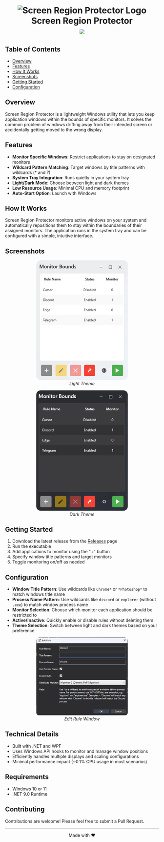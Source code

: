 # <p align="center"><img src="light.ico" width="175" height="175" alt="Screen Region Protector Logo"><br>Screen Region Protector<br><a href="LICENSE"><img src="https://img.shields.io/badge/License-MIT-blue.svg"></a></p>

## Table of Contents

- [Overview](#-1-overview)
- [Features](#-2-features)
- [How It Works](#-3-how-it-works)
- [Screenshots](#-4-screenshots)
- [Getting Started](#-5-getting-started)
- [Configuration](#️-6-configuration)


## Overview

Screen Region Protector is a lightweight Windows utility that lets you keep application windows within the bounds of specific monitors. It solves the common problem of windows drifting away from their intended screen or accidentally getting moved to the wrong display.

## Features

- **Monitor Specific Windows**: Restrict applications to stay on designated monitors
- **Wildcard Pattern Matching**: Target windows by title patterns with wildcards (* and ?)
- **System Tray Integration**: Runs quietly in your system tray
- **Light/Dark Mode**: Choose between light and dark themes
- **Low Resource Usage**: Minimal CPU and memory footprint
- **Auto-Start Option**: Launch with Windows

## How It Works

Screen Region Protector monitors active windows on your system and automatically repositions them to stay within the boundaries of their assigned monitors. The application runs in the system tray and can be configured with a simple, intuitive interface.

## Screenshots

<p align="center">
  <img src="media/light.png" alt="Light Theme" width="300"><br>
  <em>Light Theme</em>
</p>

<p align="center">
  <img src="media/dark.png" alt="Dark Theme" width="300"><br>
  <em>Dark Theme</em>
</p>

## Getting Started

1. Download the latest release from the [Releases](https://github.com/staso-gh/monitor-bounds/releases) page
2. Run the executable
3. Add applications to monitor using the "+" button
4. Specify window title patterns and target monitors
5. Toggle monitoring on/off as needed

## Configuration

- **Window Title Pattern**: Use wildcards like `Chrome*` or `*Photoshop*` to match windows title name
- **Process Name Pattern**: Use wildcards like `discord` or `explorer` (without `.exe`) to match window process name
- **Monitor Selection**: Choose which monitor each application should be restricted to
- **Active/Inactive**: Quickly enable or disable rules without deleting them
- **Theme Selection**: Switch between light and dark themes based on your preference

<p align="center">
  <img src="media/edit.png" alt="Edit Rule Window" width="300"><br>
  <em>Edit Rule Window</em>
</p>

## Technical Details

- Built with .NET and WPF
- Uses Windows API hooks to monitor and manage window positions
- Efficiently handles multiple displays and scaling configurations
- Minimal performance impact (~0.1% CPU usage in most scenarios)

## Requirements

- Windows 10 or 11
- .NET 9.0 Runtime

## Contributing

Contributions are welcome! Please feel free to submit a Pull Request.

---

<p align="center">Made with ❤️</p>

